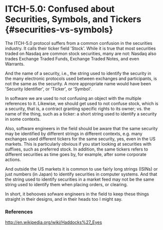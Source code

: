 # ITCH-5.0: Confused about Securities, Symbols, and Tickers {#securities-vs-symbols}

The ITCH-5.0 protocol suffers from a common confusion in the
securities industry.  It calls their ticker field 'Stock'.  While it
is true that most securities traded on Nasdaq are common stock
securities, many are not: Nasdaq also trades Exchange Traded Funds,
Exchange Traded Notes, and even Warrants.

And the name of a security, i.e., the string used to identify the
security in the many electronic protocols used between exchanges and
participants, is not the same as the security.  A more appropriate
name would have been 'Security Identifier', or 'Ticker', or 'Symbol'.

In software we are used to not confusing an object with the multiple
references to it.
Likewise, we should get used to not confuse stock, which is a
security, that is, a contract granting specific rights to its owner;
vs. the name of the thing, such as a ticker: a short string used to
identify a security in some contexts.

Also, software engineers in the field should be aware that the same
security may be identified by different strings in different contexts,
e.g. many exchanges used different tickers for the same security, yes,
even in the US markets.
This is particularly obvious if you start
looking at securities with suffixes, such as preferred stock.
In addition, the same tickers refers to
different securities as time goes by, for example, after some
corporate actions.

And outside the US markets it is common to use fairly
long strings (ISINs) or just numbers (in Japan) to identify
securities in computer systems.
And that the string used to identify securities in a
market feed may not be the same string used to identify them when
placing orders, or clearing.

In short, it behooves sofware engineers in the field to keep these
things straight in their designs, and in their heads too I might say.

### References

http://en.wikipedia.org/wiki/Haddocks%27_Eyes
